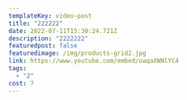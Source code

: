 ```yaml
---
templateKey: video-post
title: "222222"
date: 2022-07-11T15:30:24.721Z
description: "2222222"
featuredpost: false
featuredimage: /img/products-grid2.jpg
link: https://www.youtube.com/embed/oaqaXWNlYC4
tags:
  - "2"
cost: 7
---
```

